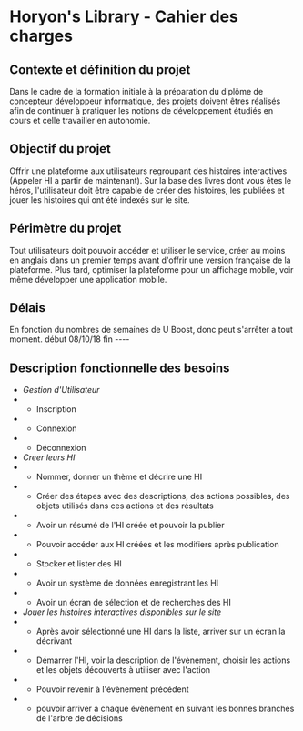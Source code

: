 # Horyon's Library - Cahier des charges

## Contexte et définition du projet

Dans le cadre de la formation initiale à la préparation du diplôme de concepteur développeur informatique, des projets doivent êtres réalisés afin de continuer à pratiquer les notions de développement étudiés en cours et celle travailler en autonomie.

## Objectif du projet

Offrir une plateforme aux utilisateurs regroupant des histoires interactives (Appeler HI a partir de maintenant). Sur la base des livres dont vous êtes le héros, l'utilisateur doit être capable de créer des histoires, les publiées et jouer les histoires qui ont été indexés sur le site.

## Périmètre du projet

Tout utilisateurs doit pouvoir accéder et utiliser le service, créer au moins en anglais dans un premier temps avant d'offrir une version française de la plateforme. Plus tard, optimiser la plateforme pour un affichage mobile, voir même développer une application mobile.

## Délais

En fonction du nombres de semaines de U Boost, donc peut s'arrêter a tout moment.
début 08/10/18
fin ----

## Description fonctionnelle des besoins

- *Gestion d'Utilisateur*
- - Inscription
- - Connexion
- - Déconnexion
- *Creer leurs HI*
- - Nommer, donner un thème et décrire une HI
- - Créer des étapes avec des descriptions, des actions possibles, des objets utilisés dans ces actions et des résultats
- - Avoir un résumé de l'HI créée et pouvoir la publier
- - Pouvoir accéder aux HI créées et les modifiers après publication
- - Stocker et lister des HI
- - Avoir un système de données enregistrant les HI
- - Avoir un écran de sélection et de recherches des HI
- *Jouer les histoires interactives disponibles sur le site*
- - Après avoir sélectionné une HI dans la liste, arriver sur un écran la décrivant
- - Démarrer l'HI, voir la description de l'évènement, choisir les actions et les objets découverts à utiliser avec l'action
- - Pouvoir revenir à l'évènement précédent
- - pouvoir arriver a chaque évènement en suivant les bonnes branches de l'arbre de décisions